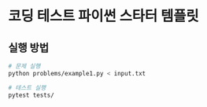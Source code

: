 # 코딩 테스트 파이썬 스타터 템플릿

## 실행 방법
```bash
# 문제 실행
python problems/example1.py < input.txt

# 테스트 실행
pytest tests/
```
